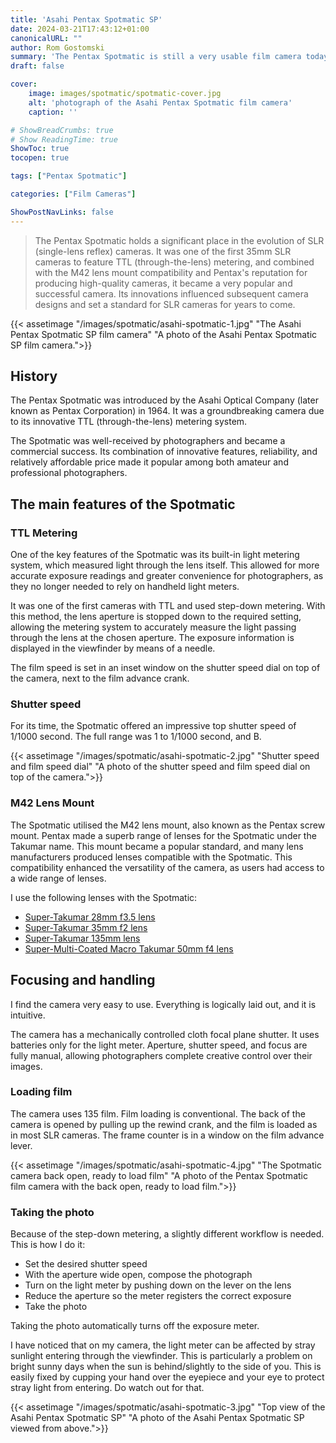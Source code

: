 ```yaml
---
title: 'Asahi Pentax Spotmatic SP'
date: 2024-03-21T17:43:12+01:00
canonicalURL: ""
author: Rom Gostomski
summary: 'The Pentax Spotmatic is still a very usable film camera today. It was one of the first 35mm SLR cameras to feature TTL...'
draft: false

cover:
    image: images/spotmatic/spotmatic-cover.jpg
    alt: 'photograph of the Asahi Pentax Spotmatic film camera'
    caption: ''

# ShowBreadCrumbs: true
# Show ReadingTime: true
ShowToc: true
tocopen: true

tags: ["Pentax Spotmatic"]

categories: ["Film Cameras"]

ShowPostNavLinks: false
---
```

> The Pentax Spotmatic holds a significant place in the evolution of SLR (single-lens reflex) cameras. It was one of the first 35mm SLR cameras to feature TTL (through-the-lens) metering, and combined with the M42 lens mount compatibility and Pentax's reputation for producing high-quality cameras, it became a very popular and successful camera. Its innovations influenced subsequent camera designs and set a standard for SLR cameras for years to come.

{{< assetimage "/images/spotmatic/asahi-spotmatic-1.jpg"
"The Asahi Pentax Spotmatic SP film camera" 
"A photo of the Asahi Pentax Spotmatic SP film camera.">}}

## History

The Pentax Spotmatic was introduced by the Asahi Optical Company (later known as Pentax Corporation) in 1964. It was a groundbreaking camera due to its innovative TTL (through-the-lens) metering system.

The Spotmatic was well-received by photographers and became a commercial success. Its combination of innovative features, reliability, and relatively affordable price made it popular among both amateur and professional photographers.

## The main features of the Spotmatic

### TTL Metering

One of the key features of the Spotmatic was its built-in light metering system, which measured light through the lens itself. This allowed for more accurate exposure readings and greater convenience for photographers, as they no longer needed to rely on handheld light meters.

It was one of the first cameras with TTL and used step-down metering. With this method, the lens aperture is stopped down to the required setting, allowing the metering system to accurately measure the light passing through the lens at the chosen aperture. The exposure information is displayed in the viewfinder by means of a needle.

The film speed is set in an inset window on the shutter speed dial on top of the camera, next to the film advance crank.

### Shutter speed

For its time, the Spotmatic offered an impressive top shutter speed of 1/1000 second. The full range was 1 to 1/1000 second, and B.

{{< assetimage "/images/spotmatic/asahi-spotmatic-2.jpg"
"Shutter speed and film speed dial" 
"A photo of the shutter speed and film speed dial on top of the camera.">}}

### M42 Lens Mount

The Spotmatic utilised the M42 lens mount, also known as the Pentax screw mount. Pentax made a superb range of lenses for the Spotmatic under the Takumar name. This mount became a popular standard, and many lens manufacturers produced lenses compatible with the Spotmatic. This compatibility enhanced the versatility of the camera, as users had access to a wide range of lenses.

I use the following lenses with the Spotmatic:

- [Super-Takumar 28mm f3.5 lens](/gear/lenses/takumar-28mm/) 
- [Super-Takumar 35mm f2 lens](/gear/lenses/takumar-35mm/)
- [Super-Takumar 135mm lens](/gear/lenses/takumar-135mm/)
- [Super-Multi-Coated Macro Takumar 50mm f4 lens](/gear/lenses/takumar-50mm-macro/) 

## Focusing and handling

I find the camera very easy to use. Everything is logically laid out, and it is intuitive. 

The camera has a mechanically controlled cloth focal plane shutter. It uses batteries only for the light meter. Aperture, shutter speed, and focus are fully manual, allowing photographers complete creative control over their images.

### Loading film

The camera uses 135 film. Film loading is conventional. The back of the camera is opened by pulling up the rewind crank, and the film is loaded as in most SLR cameras. The frame counter is in a window on the film advance lever.

{{< assetimage "/images/spotmatic/asahi-spotmatic-4.jpg"
"The Spotmatic camera back open, ready to load film" 
"A photo of the Pentax Spotmatic film camera with the  back open, ready to load film.">}}

### Taking the photo

Because of the step-down metering, a slightly different workflow is needed. This is how I do it:

- Set the desired shutter speed
- With the aperture wide open, compose the photograph
- Turn on the light meter by pushing down on the lever on the lens
- Reduce the aperture so the meter registers the correct exposure
- Take the photo

Taking the photo automatically turns off the exposure meter.

I have noticed that on my camera, the light meter can be affected by stray sunlight entering through the viewfinder. This is particularly a problem on bright sunny days when the sun is behind/slightly to the side of you. This is easily fixed by cupping your hand over the eyepiece and your eye to protect stray light from entering. Do watch out for that.


{{< assetimage "/images/spotmatic/asahi-spotmatic-3.jpg"
"Top view of the Asahi Pentax Spotmatic SP" 
"A photo of the Asahi Pentax Spotmatic SP viewed from above.">}}
